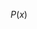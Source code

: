 <script src="http://cdn.mathjax.org/mathjax/latest/MathJax.js?config=TeX-AMS-MML_HTMLorMML"></script>

$$
P(x)
$$
